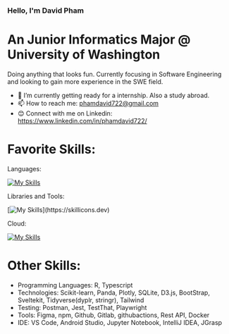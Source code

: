 ### Hello, I'm David Pham
# An Junior Informatics Major @ University of Washington
Doing anything that looks fun. Currently focusing in Software Engineering and looking to gain more experience in the SWE field.

- 🔭 I’m currently getting ready for a internship. Also a study abroad.
- 📫 How to reach me: phamdavid722@gmail.com
- 😊 Connect with me on Linkedin: https://www.linkedin.com/in/phamdavid722/

# Favorite Skills: 
Languages: 

[![My Skills](https://skillicons.dev/icons?i=python,js,html,css,mysql,java)](https://skillicons.dev)

Libraries and Tools:

[![My Skills](https://skillicons.dev/icons?i=react,nodejs,express,mongodb,git,bash,)](https://skillicons.dev)

Cloud:

[![My Skills](https://skillicons.dev/icons?i=azure,firebase,gcp)](https://skillicons.dev)

# Other Skills:
- Programming Languages: R, Typescript
- Technologies: Scikit-learn, Panda, Plotly, SQLite, D3.js, BootStrap, Sveltekit, Tidyverse(dyplr, stringr), Tailwind
- Testing: Postman, Jest, TestThat, Playwright
- Tools: Figma, npm, Github, Gitlab, githubactions, Rest API, Docker
- IDE: VS Code, Android Studio, Jupyter Notebook, IntelliJ IDEA, JGrasp
